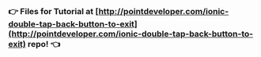 ### :point_right: Files for Tutorial at [http://pointdeveloper.com/ionic-double-tap-back-button-to-exit](http://pointdeveloper.com/ionic-double-tap-back-button-to-exit) repo! :point_left:
